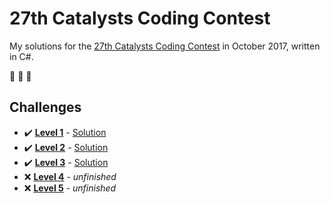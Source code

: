 # 27th Catalysts Coding Contest

My solutions for the [27th Catalysts Coding Contest](https://codingcontest.org/) in October 2017, written in C#.

:goat: :goat: :goat:

## Challenges

- :heavy_check_mark: **[Level 1](data/Level1.pdf)** - [Solution](/../blob/51c36e04c2c6d616ca4b773f02ca1dd021c98718/ccc-csharp/ccc-csharp/src/Program.cs)
- :heavy_check_mark: **[Level 2](data/Level2.pdf)** - [Solution](/../blob/4ea749d21df7544dc00ef1825a85da9e953504d2/ccc-csharp/ccc-csharp/src/Program.cs)
- :heavy_check_mark: **[Level 3](data/Level3.pdf)** - [Solution](/../blob/0f65a8f7b124fbf1f2c89270a766bd011647392c/ccc-csharp/ccc-csharp/src/Program.cs)
- :x: **[Level 4](data/Level4.pdf)** - *unfinished*
- :x: **[Level 5](data/Level5.pdf)** - *unfinished*

